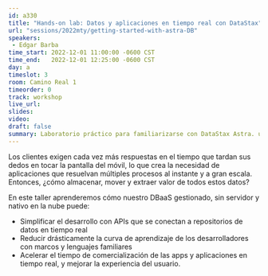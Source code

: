```yaml
---
id: a330
title: "Hands-on lab: Datos y aplicaciones en tiempo real con DataStax"
url: "sessions/2022mty/getting-started-with-astra-DB"
speakers:
 - Edgar Barba
time_start: 2022-12-01 11:00:00 -0600 CST
time_end:   2022-12-01 12:25:00 -0600 CST
day: a
timeslot: 3
room: Camino Real 1
timeorder: 0
track: workshop
live_url: 
slides: 
video: 
draft: false
summary: Laboratorio práctico para familiarizarse con DataStax Astra. una base de datos serverless basada en Apache Cassandra.
---
```


Los clientes exigen cada vez más respuestas en el tiempo que tardan sus dedos en tocar la pantalla del móvil, lo que crea la necesidad de aplicaciones que resuelvan múltiples procesos al instante y a gran escala. Entonces, ¿cómo almacenar, mover y extraer valor de todos estos datos?

En este taller aprenderemos cómo nuestro DBaaS gestionado, sin servidor y nativo en la nube puede:
* Simplificar el desarrollo con APIs que se conectan a repositorios de datos en tiempo real
* Reducir drásticamente la curva de aprendizaje de los desarrolladores con marcos y lenguajes familiares
* Acelerar el tiempo de comercialización de las apps y aplicaciones en tiempo real, y mejorar la experiencia del usuario.
